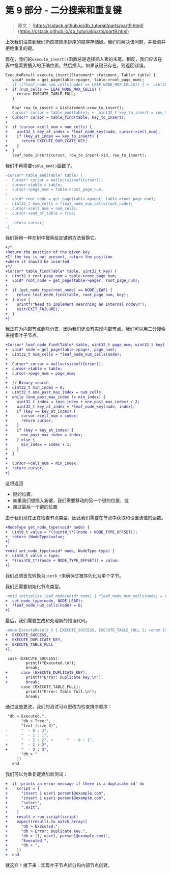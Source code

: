 # 第 9 部分 - 二分搜索和重复键

> 原文： [https://cstack.github.io/db_tutorial/parts/part9.html](https://cstack.github.io/db_tutorial/parts/part9.html)

上次我们注意到我们仍然按照未排序的顺序存储键。我们将解决该问题，并检测并拒绝重复的键。

现在，我们的`execute_insert()`函数总是选择插入表的末尾。相反，我们应该在表中搜索要插入的正确位置，然后插入。如果该键已存在，则返回错误。

```diff
ExecuteResult execute_insert(Statement* statement, Table* table) {
   void* node = get_page(table->pager, table->root_page_num);
-  if ((*leaf_node_num_cells(node) >= LEAF_NODE_MAX_CELLS)) { +  uint32_t num_cells = (*leaf_node_num_cells(node));
+  if (num_cells >= LEAF_NODE_MAX_CELLS) {
     return EXECUTE_TABLE_FULL;
   }

   Row* row_to_insert = &(statement->row_to_insert);
-  Cursor* cursor = table_end(table); +  uint32_t key_to_insert = row_to_insert->id;
+  Cursor* cursor = table_find(table, key_to_insert);
+
+  if (cursor->cell_num < num_cells) {
+    uint32_t key_at_index = *leaf_node_key(node, cursor->cell_num);
+    if (key_at_index == key_to_insert) {
+      return EXECUTE_DUPLICATE_KEY;
+    }
+  } 
   leaf_node_insert(cursor, row_to_insert->id, row_to_insert); 
```

我们不再需要`table_end()`函数了。

```diff
-Cursor* table_end(Table* table) {
-  Cursor* cursor = malloc(sizeof(Cursor));
-  cursor->table = table;
-  cursor->page_num = table->root_page_num;
-
-  void* root_node = get_page(table->pager, table->root_page_num);
-  uint32_t num_cells = *leaf_node_num_cells(root_node);
-  cursor->cell_num = num_cells;
-  cursor->end_of_table = true;
-
-  return cursor;
-} 
```

我们将用一种在树中搜索给定键的方法替换它。

```diff
+/*
+Return the position of the given key.
+If the key is not present, return the position
+where it should be inserted
+*/
+Cursor* table_find(Table* table, uint32_t key) {
+  uint32_t root_page_num = table->root_page_num;
+  void* root_node = get_page(table->pager, root_page_num);
+
+  if (get_node_type(root_node) == NODE_LEAF) {
+    return leaf_node_find(table, root_page_num, key);
+  } else {
+    printf("Need to implement searching an internal node\n");
+    exit(EXIT_FAILURE);
+  }
+} 
```

我正在为内部节点删除分支，因为我们还没有实现内部节点。我们可以用二分搜索来搜索叶子节点。

```diff
+Cursor* leaf_node_find(Table* table, uint32_t page_num, uint32_t key) {
+  void* node = get_page(table->pager, page_num);
+  uint32_t num_cells = *leaf_node_num_cells(node);
+
+  Cursor* cursor = malloc(sizeof(Cursor));
+  cursor->table = table;
+  cursor->page_num = page_num;
+
+  // Binary search
+  uint32_t min_index = 0;
+  uint32_t one_past_max_index = num_cells;
+  while (one_past_max_index != min_index) {
+    uint32_t index = (min_index + one_past_max_index) / 2;
+    uint32_t key_at_index = *leaf_node_key(node, index);
+    if (key == key_at_index) {
+      cursor->cell_num = index;
+      return cursor;
+    }
+    if (key < key_at_index) {
+      one_past_max_index = index;
+    } else {
+      min_index = index + 1;
+    }
+  }
+
+  cursor->cell_num = min_index;
+  return cursor;
+} 
```

这将返回

*   键的位置，
*   如果我们想插入新键，我们需要移动的另一个键的位置，或
*   超过最后一个键的位置

由于我们现在正在检查节点类型，因此我们需要在节点中获取和设置该值的函数。

```diff
+NodeType get_node_type(void* node) {
+  uint8_t value = *((uint8_t*)(node + NODE_TYPE_OFFSET));
+  return (NodeType)value;
+}
+
+void set_node_type(void* node, NodeType type) {
+  uint8_t value = type;
+  *((uint8_t*)(node + NODE_TYPE_OFFSET)) = value;
+} 
```

我们必须首先转换为`uint8_t`来确保它被序列化为单个字节。

我们还需要初始化节点类型。

```diff
-void initialize_leaf_node(void* node) { *leaf_node_num_cells(node) = 0; } +void initialize_leaf_node(void* node) {
+  set_node_type(node, NODE_LEAF);
+  *leaf_node_num_cells(node) = 0;
+} 
```

最后，我们需要生成和处理新的错误代码。

```diff
-enum ExecuteResult_t { EXECUTE_SUCCESS, EXECUTE_TABLE_FULL }; +enum ExecuteResult_t {
+  EXECUTE_SUCCESS,
+  EXECUTE_DUPLICATE_KEY,
+  EXECUTE_TABLE_FULL
+}; 
```

```diff
 case (EXECUTE_SUCCESS):
         printf("Executed.\n");
         break;
+      case (EXECUTE_DUPLICATE_KEY):
+        printf("Error: Duplicate key.\n");
+        break;
       case (EXECUTE_TABLE_FULL):
         printf("Error: Table full.\n");
         break; 
```

通过这些更改，我们的测试可以更改为检查排序顺序：

```diff
 "db > Executed.",
       "db > Tree:",
       "leaf (size 3)",
-      "  - 0 : 3",
-      "  - 1 : 1",
-      "  - 2 : 2", +      "  - 0 : 1",
+      "  - 1 : 2",
+      "  - 2 : 3",
       "db > "
     ])
   end 
```

我们可以为重复键添加新测试：

```diff
+  it 'prints an error message if there is a duplicate id' do
+    script = [
+      "insert 1 user1 person1@example.com",
+      "insert 1 user1 person1@example.com",
+      "select",
+      ".exit",
+    ]
+    result = run_script(script)
+    expect(result).to match_array([
+      "db > Executed.",
+      "db > Error: Duplicate key.",
+      "db > (1, user1, person1@example.com)",
+      "Executed.",
+      "db > ",
+    ])
+  end 
```

就这样！接下来：实现叶子节点拆分和内部节点创建。